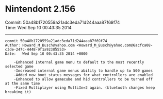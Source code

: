 # Nintendont 2.156
Commit: 50a48b1720559a21adc3eda71d244aaa87f69f74  
Time: Wed Sep 10 00:43:35 2014   

-----

```
commit 50a48b1720559a21adc3eda71d244aaa87f69f74
Author: Howard_M_Busch@yahoo.com <Howard_M_Busch@yahoo.com@6acfca08-c3de-247c-4448-9f1a92385553>
Date:   Wed Sep 10 00:43:35 2014 +0000

    -Enhanced Internal game menu to default to the most recently selected game
    -Increased internal game menus ability to handle up to 500 games
    -Added new boot status messages for what controllers are enabled
    -Enhanced to allow gamecube and hid controllers to be turned off at the same time
    -Fixed Multiplayer using MultiIn=2 again. (bluetooth changes keep breaking it)
```
